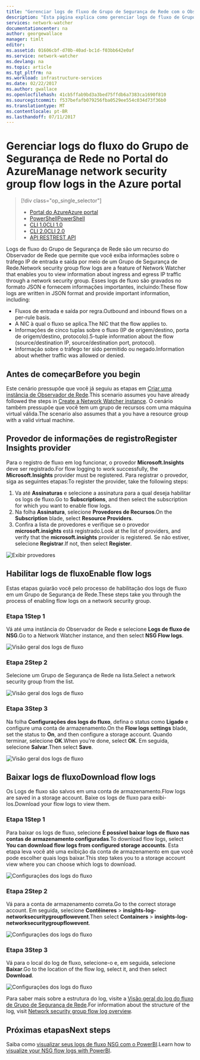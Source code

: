 ```yaml
---
title: "Gerenciar logs de fluxo de Grupo de Segurança de Rede com o Observador de Rede do Azure | Microsoft Docs"
description: "Esta página explica como gerenciar logs de fluxo de Grupo de Segurança de Rede no Observador de Rede do Azure"
services: network-watcher
documentationcenter: na
author: georgewallace
manager: timlt
editor: 
ms.assetid: 01606cbf-d70b-40ad-bc1d-f03bb642e0af
ms.service: network-watcher
ms.devlang: na
ms.topic: article
ms.tgt_pltfrm: na
ms.workload: infrastructure-services
ms.date: 02/22/2017
ms.author: gwallace
ms.openlocfilehash: 41cb5ffab9bd3a3bed75ffdb6a7383ca1690f810
ms.sourcegitcommit: f537befafb079256fba0529ee554c034d73f36b0
ms.translationtype: MT
ms.contentlocale: pt-BR
ms.lasthandoff: 07/11/2017
---
```

# <a name="manage-network-security-group-flow-logs-in-the-azure-portal"></a><span data-ttu-id="f9e09-103">Gerenciar logs do fluxo do Grupo de Segurança de Rede no Portal do Azure</span><span class="sxs-lookup"><span data-stu-id="f9e09-103">Manage network security group flow logs in the Azure portal</span></span>

> [!div class="op_single_selector"]
> - [<span data-ttu-id="f9e09-104">Portal do Azure</span><span class="sxs-lookup"><span data-stu-id="f9e09-104">Azure portal</span></span>](network-watcher-nsg-flow-logging-portal.md)
> - [<span data-ttu-id="f9e09-105">PowerShell</span><span class="sxs-lookup"><span data-stu-id="f9e09-105">PowerShell</span></span>](network-watcher-nsg-flow-logging-powershell.md)
> - [<span data-ttu-id="f9e09-106">CLI 1.0</span><span class="sxs-lookup"><span data-stu-id="f9e09-106">CLI 1.0</span></span>](network-watcher-nsg-flow-logging-cli-nodejs.md)
> - [<span data-ttu-id="f9e09-107">CLI 2.0</span><span class="sxs-lookup"><span data-stu-id="f9e09-107">CLI 2.0</span></span>](network-watcher-nsg-flow-logging-cli.md)
> - [<span data-ttu-id="f9e09-108">API REST</span><span class="sxs-lookup"><span data-stu-id="f9e09-108">REST API</span></span>](network-watcher-nsg-flow-logging-rest.md)

<span data-ttu-id="f9e09-109">Logs de fluxo do Grupo de Segurança de Rede são um recurso do Observador de Rede que permite que você exiba informações sobre o tráfego IP de entrada e saída por meio de um Grupo de Segurança de Rede.</span><span class="sxs-lookup"><span data-stu-id="f9e09-109">Network security group flow logs are a feature of Network Watcher that enables you to view information about ingress and egress IP traffic through a network security group.</span></span> <span data-ttu-id="f9e09-110">Esses logs de fluxo são gravados no formato JSON e fornecem informações importantes, incluindo:</span><span class="sxs-lookup"><span data-stu-id="f9e09-110">These flow logs are written in JSON format and provide important information, including:</span></span> 

- <span data-ttu-id="f9e09-111">Fluxos de entrada e saída por regra.</span><span class="sxs-lookup"><span data-stu-id="f9e09-111">Outbound and inbound flows on a per-rule basis.</span></span>
- <span data-ttu-id="f9e09-112">A NIC à qual o fluxo se aplica.</span><span class="sxs-lookup"><span data-stu-id="f9e09-112">The NIC that the flow applies to.</span></span>
- <span data-ttu-id="f9e09-113">Informações de cinco tuplas sobre o fluxo (IP de origem/destino, porta de origem/destino, protocolo).</span><span class="sxs-lookup"><span data-stu-id="f9e09-113">5-tuple information about the flow (source/destination IP, source/destination port, protocol).</span></span>
- <span data-ttu-id="f9e09-114">Informação sobre o tráfego ter sido permitido ou negado.</span><span class="sxs-lookup"><span data-stu-id="f9e09-114">Information about whether traffic was allowed or denied.</span></span>

## <a name="before-you-begin"></a><span data-ttu-id="f9e09-115">Antes de começar</span><span class="sxs-lookup"><span data-stu-id="f9e09-115">Before you begin</span></span>

<span data-ttu-id="f9e09-116">Este cenário pressupõe que você já seguiu as etapas em [Criar uma instância de Observador de Rede](network-watcher-create.md).</span><span class="sxs-lookup"><span data-stu-id="f9e09-116">This scenario assumes you have already followed the steps in [Create a Network Watcher instance](network-watcher-create.md).</span></span> <span data-ttu-id="f9e09-117">O cenário também pressupõe que você tem um grupo de recursos com uma máquina virtual válida.</span><span class="sxs-lookup"><span data-stu-id="f9e09-117">The scenario also assumes that a you have a resource group with a valid virtual machine.</span></span>

## <a name="register-insights-provider"></a><span data-ttu-id="f9e09-118">Provedor de informações de registro</span><span class="sxs-lookup"><span data-stu-id="f9e09-118">Register Insights provider</span></span>

<span data-ttu-id="f9e09-119">Para o registro de fluxo em log funcionar, o provedor **Microsoft.Insights** deve ser registrado.</span><span class="sxs-lookup"><span data-stu-id="f9e09-119">For flow logging to work successfully, the **Microsoft.Insights** provider must be registered.</span></span> <span data-ttu-id="f9e09-120">Para registrar o provedor, siga as seguintes etapas:</span><span class="sxs-lookup"><span data-stu-id="f9e09-120">To register the provider, take the following steps:</span></span> 

1. <span data-ttu-id="f9e09-121">Va até **Assinaturas** e selecione a assinatura para a qual deseja habilitar os logs de fluxo.</span><span class="sxs-lookup"><span data-stu-id="f9e09-121">Go to **Subscriptions**, and then select the subscription for which you want to enable flow logs.</span></span> 
2. <span data-ttu-id="f9e09-122">Na folha **Assinatura**, selecione **Provedores de Recursos**.</span><span class="sxs-lookup"><span data-stu-id="f9e09-122">On the **Subscription** blade, select **Resource Providers**.</span></span> 
3. <span data-ttu-id="f9e09-123">Confira a lista de provedores e verifique se o provedor **microsoft.insights** está registrado.</span><span class="sxs-lookup"><span data-stu-id="f9e09-123">Look at the list of providers, and verify that the **microsoft.insights** provider is registered.</span></span> <span data-ttu-id="f9e09-124">Se não estiver, selecione **Registrar**.</span><span class="sxs-lookup"><span data-stu-id="f9e09-124">If not, then select **Register**.</span></span>

![Exibir provedores][providers]

## <a name="enable-flow-logs"></a><span data-ttu-id="f9e09-126">Habilitar logs de fluxo</span><span class="sxs-lookup"><span data-stu-id="f9e09-126">Enable flow logs</span></span>

<span data-ttu-id="f9e09-127">Estas etapas guiarão você pelo processo de habilitação dos logs de fluxo em um Grupo de Segurança de Rede.</span><span class="sxs-lookup"><span data-stu-id="f9e09-127">These steps take you through the process of enabling flow logs on a network security group.</span></span>

### <a name="step-1"></a><span data-ttu-id="f9e09-128">Etapa 1</span><span class="sxs-lookup"><span data-stu-id="f9e09-128">Step 1</span></span>

<span data-ttu-id="f9e09-129">Vá até uma instância do Observador de Rede e selecione **Logs de fluxo de NSG**.</span><span class="sxs-lookup"><span data-stu-id="f9e09-129">Go to a Network Watcher instance, and then select **NSG Flow logs**.</span></span>

![Visão geral dos logs de fluxo][1]

### <a name="step-2"></a><span data-ttu-id="f9e09-131">Etapa 2</span><span class="sxs-lookup"><span data-stu-id="f9e09-131">Step 2</span></span>

<span data-ttu-id="f9e09-132">Selecione um Grupo de Segurança de Rede na lista.</span><span class="sxs-lookup"><span data-stu-id="f9e09-132">Select a network security group from the list.</span></span>

![Visão geral dos logs de fluxo][2]

### <a name="step-3"></a><span data-ttu-id="f9e09-134">Etapa 3</span><span class="sxs-lookup"><span data-stu-id="f9e09-134">Step 3</span></span> 

<span data-ttu-id="f9e09-135">Na folha **Configurações dos logs do fluxo**, defina o status como **Ligado** e configure uma conta de armazenamento.</span><span class="sxs-lookup"><span data-stu-id="f9e09-135">On the **Flow logs settings** blade, set the status to **On**, and then configure a storage account.</span></span>  <span data-ttu-id="f9e09-136">Quando terminar, selecione **OK**.</span><span class="sxs-lookup"><span data-stu-id="f9e09-136">When you're done, select **OK**.</span></span> <span data-ttu-id="f9e09-137">Em seguida, selecione **Salvar**.</span><span class="sxs-lookup"><span data-stu-id="f9e09-137">Then select **Save**.</span></span>

![Visão geral dos logs de fluxo][3]

## <a name="download-flow-logs"></a><span data-ttu-id="f9e09-139">Baixar logs de fluxo</span><span class="sxs-lookup"><span data-stu-id="f9e09-139">Download flow logs</span></span>

<span data-ttu-id="f9e09-140">Os Logs de fluxo são salvos em uma conta de armazenamento.</span><span class="sxs-lookup"><span data-stu-id="f9e09-140">Flow logs are saved in a storage account.</span></span> <span data-ttu-id="f9e09-141">Baixe os logs de fluxo para exibi-los.</span><span class="sxs-lookup"><span data-stu-id="f9e09-141">Download your flow logs to view them.</span></span>

### <a name="step-1"></a><span data-ttu-id="f9e09-142">Etapa 1</span><span class="sxs-lookup"><span data-stu-id="f9e09-142">Step 1</span></span>

<span data-ttu-id="f9e09-143">Para baixar os logs de fluxo, selecione **É possível baixar logs de fluxo nas contas de armazenamento configuradas**.</span><span class="sxs-lookup"><span data-stu-id="f9e09-143">To download flow logs, select **You can download flow logs from configured storage accounts**.</span></span> <span data-ttu-id="f9e09-144">Esta etapa leva você até uma exibição da conta de armazenamento em que você pode escolher quais logs baixar.</span><span class="sxs-lookup"><span data-stu-id="f9e09-144">This step takes you to a storage account view where you can choose which logs to download.</span></span>

![Configurações dos logs do fluxo][4]

### <a name="step-2"></a><span data-ttu-id="f9e09-146">Etapa 2</span><span class="sxs-lookup"><span data-stu-id="f9e09-146">Step 2</span></span>

<span data-ttu-id="f9e09-147">Vá para a conta de armazenamento correta.</span><span class="sxs-lookup"><span data-stu-id="f9e09-147">Go to the correct storage account.</span></span> <span data-ttu-id="f9e09-148">Em seguida, selecione **Contêineres** > **insights-log-networksecuritygroupflowevent**.</span><span class="sxs-lookup"><span data-stu-id="f9e09-148">Then select **Containers** > **insights-log-networksecuritygroupflowevent**.</span></span>

![Configurações dos logs do fluxo][5]

### <a name="step-3"></a><span data-ttu-id="f9e09-150">Etapa 3</span><span class="sxs-lookup"><span data-stu-id="f9e09-150">Step 3</span></span>

<span data-ttu-id="f9e09-151">Vá para o local do log de fluxo, selecione-o e, em seguida, selecione **Baixar**.</span><span class="sxs-lookup"><span data-stu-id="f9e09-151">Go to the location of the flow log, select it, and then select **Download**.</span></span>

![Configurações dos logs do fluxo][6]

<span data-ttu-id="f9e09-153">Para saber mais sobre a estrutura do log, visite a [Visão geral do log do fluxo de Grupo de Segurança de Rede](network-watcher-nsg-flow-logging-overview.md).</span><span class="sxs-lookup"><span data-stu-id="f9e09-153">For information about the structure of the log, visit [Network security group flow log overview](network-watcher-nsg-flow-logging-overview.md).</span></span>

## <a name="next-steps"></a><span data-ttu-id="f9e09-154">Próximas etapas</span><span class="sxs-lookup"><span data-stu-id="f9e09-154">Next steps</span></span>

<span data-ttu-id="f9e09-155">Saiba como [visualizar seus logs de fluxo NSG com o PowerBI](network-watcher-visualize-nsg-flow-logs-power-bi.md).</span><span class="sxs-lookup"><span data-stu-id="f9e09-155">Learn how to [visualize your NSG flow logs with PowerBI](network-watcher-visualize-nsg-flow-logs-power-bi.md).</span></span>

<!-- Image references -->
[1]: ./media/network-watcher-nsg-flow-logging-portal/figure1.png
[2]: ./media/network-watcher-nsg-flow-logging-portal/figure2.png
[3]: ./media/network-watcher-nsg-flow-logging-portal/figure3.png
[4]: ./media/network-watcher-nsg-flow-logging-portal/figure4.png
[5]: ./media/network-watcher-nsg-flow-logging-portal/figure5.png
[6]: ./media/network-watcher-nsg-flow-logging-portal/figure6.png
[providers]: ./media/network-watcher-nsg-flow-logging-portal/providers.png
